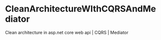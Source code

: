 # CleanArchitectureWIthCQRSAndMediator
Clean architecture in asp.net core web api | CQRS | Mediator
